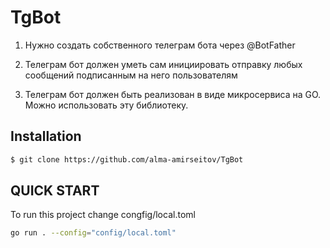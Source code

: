 # TgBot

1. Нужно создать собственного телеграм бота через @BotFather

2. Телеграм бот должен уметь сам инициировать отправку любых сообщений подписанным на него пользователям

3. Телеграм бот должен быть реализован в виде микросервиса на GO. Можно использовать эту библиотеку.

## Installation
```bash
$ git clone https://github.com/alma-amirseitov/TgBot
```
## QUICK START
To run this project change congfig/local.toml
```bash
go run . --config="config/local.toml"
```
